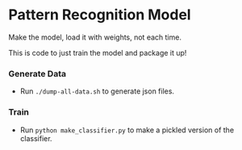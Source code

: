 # Pattern Recognition Model
Make the model, load it with weights, not each time.

This is code to just train the model and package it up!

### Generate Data
- Run `./dump-all-data.sh` to generate json files.

### Train
- Run `python make_classifier.py` to make a pickled version of the classifier.
